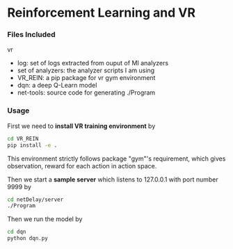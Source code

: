 # Reinforcement Learning and VR

### Files Included
vr
- log: set of logs extracted from ouput of MI analyzers
- set of analyzers: the analyzer scripts I am using
- VR_REIN: a pip package for vr gym environment
- dqn: a deep Q-Learn model
- net-tools: source code for generating ./Program

### Usage
First we need to **install VR training environment** by

```bash
cd VR_REIN
pip install -e .
```
This environment strictly follows package "gym"'s requirement, which gives observation, reward for each action in action space.

Then we start a **sample server** which listens to 127.0.0.1 with port number 9999 by
```bash
cd netDelay/server
./Program
```

Then we run the model by 
```bash
cd dqn
python dqn.py
```
